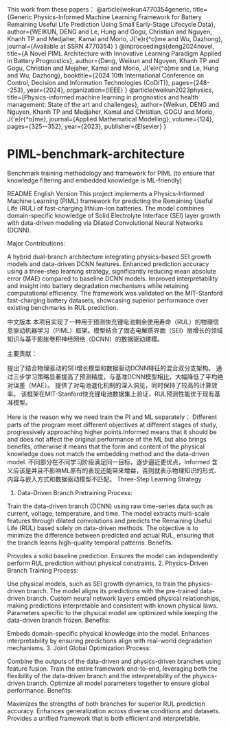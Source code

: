 This work from these papers：
@article{weikun4770354generic,
  title={Generic Physics-Informed Machine Learning Framework for Battery Remaining Useful Life Prediction Using Small Early-Stage Lifecycle Data},
  author={WEIKUN, DENG and Le, Hung and Gogu, Christian and Nguyen, Khanh TP and Medjaher, Kamal and Morio, J{\'e}r{\^o}me and Wu, Dazhong},
  journal={Available at SSRN 4770354}
}
@inproceedings{deng2024novel,
  title={A Novel PIML Architecture with Innovative Learning Paradigm Applied in Battery Prognostics},
  author={Deng, Weikun and Nguyen, Khanh TP and Gogu, Christian and Mejaher, Kamal and Morio, J{\'e}r{\^o}me and Le, Hung and Wu, Dazhong},
  booktitle={2024 10th International Conference on Control, Decision and Information Technologies (CoDIT)},
  pages={248--253},
  year={2024},
  organization={IEEE}
}
@article{weikun2023physics,
  title={Physics-informed machine learning in prognostics and health management: State of the art and challenges},
  author={Weikun, DENG and Nguyen, Khanh TP and Medjaher, Kamal and Christian, GOGU and Morio, J{\'e}r{\^o}me},
  journal={Applied Mathematical Modelling},
  volume={124},
  pages={325--352},
  year={2023},
  publisher={Elsevier}
}
# PIML-benchmark-architecture
Benchmark training methodology and framework for PIML (to ensure that knowledge filtering and embedded knowledge is ML-friendly)

README
English Version
This project implements a Physics-Informed Machine Learning (PIML) framework for predicting the Remaining Useful Life (RUL) of fast-charging lithium-ion batteries. The model combines domain-specific knowledge of Solid Electrolyte Interface (SEI) layer growth with data-driven modeling via Dilated Convolutional Neural Networks (DCNN).

Major Contributions:

A hybrid dual-branch architecture integrating physics-based SEI growth models and data-driven DCNN features.
Enhanced prediction accuracy using a three-step learning strategy, significantly reducing mean absolute error (MAE) compared to baseline DCNN models.
Improved interpretability and insight into battery degradation mechanisms while retaining computational efficiency.
The framework was validated on the MIT-Stanford fast-charging battery datasets, showcasing superior performance over existing benchmarks in RUL prediction.

中文版本
本项目实现了一种用于预测快充锂电池剩余使用寿命（RUL）的物理信息驱动机器学习（PIML）框架。模型结合了固态电解质界面（SEI）层增长的领域知识与基于膨胀卷积神经网络（DCNN）的数据驱动建模。

主要贡献：

提出了结合物理驱动的SEI增长模型和数据驱动DCNN特征的混合双分支架构。
通过三步学习策略显著提高了预测精度，与基准DCNN模型相比，大幅降低了平均绝对误差（MAE）。
提供了对电池退化机制的深入洞见，同时保持了较高的计算效率。
该框架在MIT-Stanford快充锂电池数据集上验证，RUL预测性能优于现有基准模型。

Here is the reason why we need train the PI and ML separately：
Different parts of the program meet different objectives at different stages of study, progressively approaching higher points.Informed means that it should be and does not affect the original performance of the ML but also brings benefits, otherwise it means that the form and content of the physical knowledge does not match the embedding method and the data-driven model.
不同部分在不同学习阶段满足同一目标，逐步逼近更优点，Informed 含义应该是并且不影响ML原有的表现还能带来增益，否则就表示物理知识的形式、内容与嵌入方式和数据驱动模型不匹配。
Three-Step Learning Strategy
1. Data-Driven Branch Pretraining
Process:

Train the data-driven branch (DCNN) using raw time-series data such as current, voltage, temperature, and time.
The model extracts multi-scale features through dilated convolutions and predicts the Remaining Useful Life (RUL) based solely on data-driven methods.
The objective is to minimize the difference between predicted and actual RUL, ensuring that the branch learns high-quality temporal patterns.
Benefits:

Provides a solid baseline prediction.
Ensures the model can independently perform RUL prediction without physical constraints.
2. Physics-Driven Branch Training
Process:

Use physical models, such as SEI growth dynamics, to train the physics-driven branch. The model aligns its predictions with the pre-trained data-driven branch.
Custom neural network layers embed physical relationships, making predictions interpretable and consistent with known physical laws.
Parameters specific to the physical model are optimized while keeping the data-driven branch frozen.
Benefits:

Embeds domain-specific physical knowledge into the model.
Enhances interpretability by ensuring predictions align with real-world degradation mechanisms.
3. Joint Global Optimization
Process:

Combine the outputs of the data-driven and physics-driven branches using feature fusion.
Train the entire framework end-to-end, leveraging both the flexibility of the data-driven branch and the interpretability of the physics-driven branch.
Optimize all model parameters together to ensure global performance.
Benefits:

Maximizes the strengths of both branches for superior RUL prediction accuracy.
Enhances generalization across diverse conditions and datasets.
Provides a unified framework that is both efficient and interpretable.
